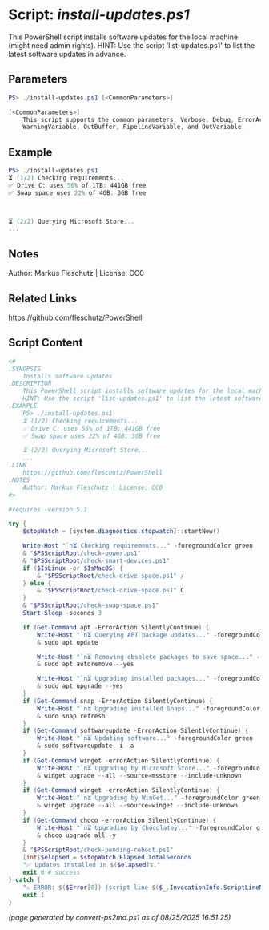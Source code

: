 Script: *install-updates.ps1*
========================

This PowerShell script installs software updates for the local machine (might need admin rights).
HINT: Use the script 'list-updates.ps1' to list the latest software updates in advance.

Parameters
----------
```powershell
PS> ./install-updates.ps1 [<CommonParameters>]

[<CommonParameters>]
    This script supports the common parameters: Verbose, Debug, ErrorAction, ErrorVariable, WarningAction, 
    WarningVariable, OutBuffer, PipelineVariable, and OutVariable.
```

Example
-------
```powershell
PS> ./install-updates.ps1
⏳ (1/2) Checking requirements...
✅ Drive C: uses 56% of 1TB: 441GB free
✅ Swap space uses 22% of 4GB: 3GB free



⏳ (2/2) Querying Microsoft Store...
...

```

Notes
-----
Author: Markus Fleschutz | License: CC0

Related Links
-------------
https://github.com/fleschutz/PowerShell

Script Content
--------------
```powershell
<#
.SYNOPSIS
	Installs software updates
.DESCRIPTION
	This PowerShell script installs software updates for the local machine (might need admin rights).
	HINT: Use the script 'list-updates.ps1' to list the latest software updates in advance.
.EXAMPLE
	PS> ./install-updates.ps1
	⏳ (1/2) Checking requirements...
	✅ Drive C: uses 56% of 1TB: 441GB free
	✅ Swap space uses 22% of 4GB: 3GB free

	⏳ (2/2) Querying Microsoft Store...
	...
.LINK
	https://github.com/fleschutz/PowerShell
.NOTES
	Author: Markus Fleschutz | License: CC0
#>

#requires -version 5.1

try {
	$stopWatch = [system.diagnostics.stopwatch]::startNew()

	Write-Host "`n⏳ Checking requirements..." -foregroundColor green
	& "$PSScriptRoot/check-power.ps1"
	& "$PSScriptRoot/check-smart-devices.ps1"
	if ($IsLinux -or $IsMacOS) {
		& "$PSScriptRoot/check-drive-space.ps1" /
	} else {
		& "$PSScriptRoot/check-drive-space.ps1" C
	}
	& "$PSScriptRoot/check-swap-space.ps1"
	Start-Sleep -seconds 3

	if (Get-Command apt -ErrorAction SilentlyContinue) {
		Write-Host "`n⏳ Querying APT package updates..." -foregroundColor green
		& sudo apt update

		Write-Host "`n⏳ Removing obsolete packages to save space..." -foregroundColor green
		& sudo apt autoremove --yes

		Write-Host "`n⏳ Upgrading installed packages..." -foregroundColor green
		& sudo apt upgrade --yes
	}
	if (Get-Command snap -ErrorAction SilentlyContinue) {
		Write-Host "`n⏳ Upgrading installed Snaps..." -foregroundColor green
		& sudo snap refresh
	}
	if (Get-Command softwareupdate -ErrorAction SilentlyContinue) {
		Write-Host "`n⏳ Updating software..." -foregroundColor green
		& sudo softwareupdate -i -a
	}
	if (Get-Command winget -errorAction SilentlyContinue) {
		Write-Host "`n⏳ Upgrading by Microsoft Store..." -foregroundColor green
		& winget upgrade --all --source=msstore --include-unknown
	}
	if (Get-Command winget -errorAction SilentlyContinue) {
		Write-Host "`n⏳ Upgrading by WinGet..." -foregroundColor green
		& winget upgrade --all --source=winget --include-unknown
	}
	if (Get-Command choco -errorAction SilentlyContinue) {
		Write-Host "`n⏳ Upgrading by Chocolatey..." -foregroundColor green
		& choco upgrade all -y
	}
	& "$PSScriptRoot/check-pending-reboot.ps1"
	[int]$elapsed = $stopWatch.Elapsed.TotalSeconds
	"✅ Updates installed in $($elapsed)s."
	exit 0 # success
} catch {
	"⚠️ ERROR: $($Error[0]) (script line $($_.InvocationInfo.ScriptLineNumber))"
	exit 1
}
```

*(page generated by convert-ps2md.ps1 as of 08/25/2025 16:51:25)*
